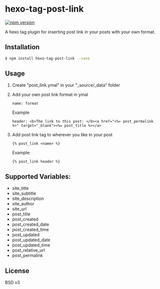 # hexo-tag-post-link

[![npm version](https://badge.fury.io/js/hexo-tag-post-link.svg)](http://badge.fury.io/js/hexo-tag-post-link)

A hexo tag plugin for inserting post link in your posts with your own format.

## Installation

``` bash
$ npm install hexo-tag-post-link --save
```

## Usage

1. Create "post_link.ymal" in your "_source/_data" folder
2. Add your own post link format in ymal
   ```
   name: format
   ```

   Example
   ```
   header: <b>The link to this post: </b><a href="<%= post_permalink %>" target="_blank"><%= post_title %></a>
   ```

3. Add post link tag to wherever you like in your post
   ```
   {% post_link <name> %}
   ```
   Example:
   ```
   {% post_link header %}
   ```

## Supported Variables:

* site_title
* site_subtitle
* site_description
* site_author
* site_url
* post_title
* post_created
* post_created_date
* post_created_time
* post_updated
* post_updated_date
* post_updated_time
* post_relative_url
* post_permalink

## License

BSD v3
